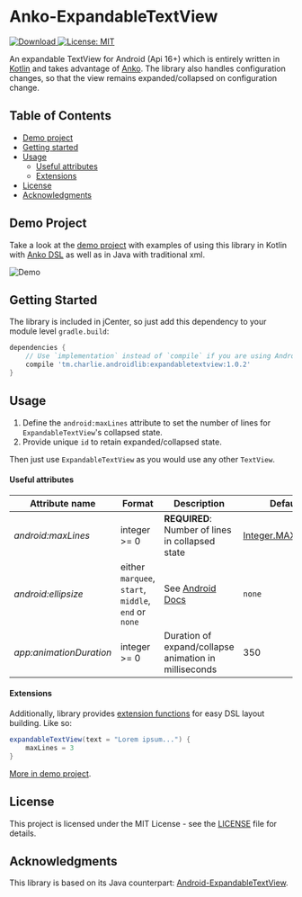 # Anko-ExpandableTextView

[![Download](https://api.bintray.com/packages/arslancharyev31/android/Anko-ExpandableTextView/images/download.svg) ](https://bintray.com/arslancharyev31/android/Anko-ExpandableTextView/_latestVersion)
[![License: MIT](https://img.shields.io/badge/License-MIT-blue.svg)](https://opensource.org/licenses/MIT)

An expandable TextView for Android (Api 16+) which is entirely written in
[Kotlin](https://kotlinlang.org/) and takes advantage of [Anko](https://github.com/Kotlin/anko).
The library also handles configuration changes, so that the view remains
expanded/collapsed on configuration change.

## Table of Contents

- [Demo project](#demo-project)
- [Getting started](#getting-started)
- [Usage](#usage)
  - [Useful attributes](#useful-attributes)
  - [Extensions](#extensions)
- [License](#license)
- [Acknowledgments](#acknowledgments)

## Demo Project

Take a look at the [demo project](demo)
with examples of using this library in Kotlin with [Anko DSL](https://github.com/Kotlin/anko/wiki/Anko-Layouts)
as well as in Java with traditional xml.

![Demo](https://github.com/arslancharyev31/Anko-ExpandableTextView/blob/v1.0.2/demo.gif)

## Getting Started

The library is included in jCenter, so just add this dependency to your module level `gradle.build`:

```groovy
dependencies {
    // Use `implementation` instead of `compile` if you are using Android Studio 3.0+
    compile 'tm.charlie.androidlib:expandabletextview:1.0.2'
}
```

## Usage

1. Define the `android:maxLines` attribute to set the number of lines for `ExpandableTextView`'s collapsed state.
2. Provide unique `id` to retain expanded/collapsed state.

Then just use `ExpandableTextView` as you would use any other `TextView`.

#### Useful attributes

| Attribute name             | Format                                        | Description | Default |
| -------------------------|--------------------------------------------|-------------|---------|
| *android:maxLines* | integer >= 0 | **REQUIRED**: Number of lines in collapsed state | [Integer.MAX_VALUE](https://developer.android.com/reference/java/lang/Integer.html#MAX_VALUE) |
| *android:ellipsize* | either `marquee`, `start`, `middle`, `end` or `none` | See [Android Docs](https://developer.android.com/reference/android/widget/TextView.html#attr_android:ellipsize) | `none` |
| *app:animationDuration* | integer >= 0 | Duration of expand/collapse animation in milliseconds | 350 |

#### Extensions

Additionally, library provides [extension functions](https://kotlinlang.org/docs/reference/extensions.html)
for easy DSL layout building. Like so:
```groovy
expandableTextView(text = "Lorem ipsum...") {
    maxLines = 3
}
```
[More in demo project](demo/src/main/java/tm/charlie/expandabletextview/demo/KotlinActivity.kt#L24-L38).

## License

This project is licensed under the MIT License - see the [LICENSE](LICENSE) file for details.

## Acknowledgments
 
This library is based on its Java counterpart: [Android-ExpandableTextView](https://github.com/Blogcat/Android-ExpandableTextView).
